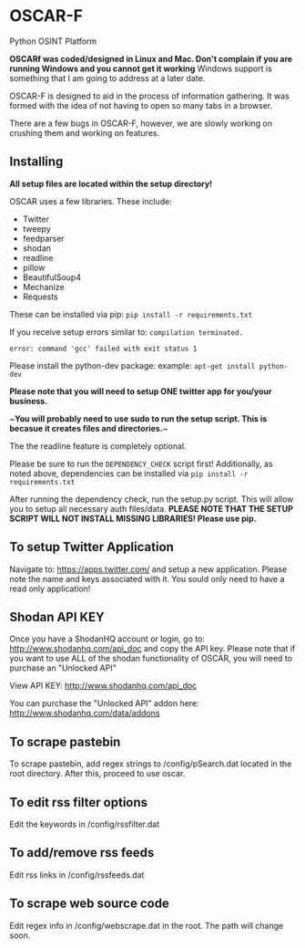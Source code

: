 OSCAR-F
=========

Python OSINT Platform

**OSCARf was coded/designed in Linux and Mac. Don't complain if you are running Windows and you cannot get it working**
Windows support is something that I am going to address at a later date.

OSCAR-F is designed to aid in the process of information gathering. It was formed with the idea of not having to open
so many tabs in a browser.

There are a few bugs in OSCAR-F, however, we are slowly working on crushing them and working on features.

## Installing

**All setup files are located within the setup directory!**

OSCAR uses a few libraries. These include:

- Twitter
- tweepy
- feedparser
- shodan
- readline
- pillow
- BeautifulSoup4
- Mechanize
- Requests

These can be installed via pip: `pip install -r requirements.txt`

If you receive setup errors similar to:
  `compilation terminated.`

  `error: command 'gcc' failed with exit status 1`
  
Please install the python-dev package: example: `apt-get install python-dev` 

**Please note that you will need to setup ONE twitter app for you/your business.**

~**You will probably need to use sudo to run the setup script. This is becasue it creates files and directories.**~

The the readline feature is completely optional.

Please be sure to run the `DEPENDENCY_CHECK` script first! Additionally, as noted above,  dependencies can be installed via `pip install -r requirements.txt`

After running the dependency check, run the setup.py script. This will allow you to setup all necessary auth files/data.
**PLEASE NOTE THAT THE SETUP SCRIPT WILL NOT INSTALL MISSING LIBRARIES! Please use pip.**

## To setup Twitter Application

Navigate to: https://apps.twitter.com/ and setup a new application. Please note the name and keys associated with it. 
You sould only need to have a read only application!

## Shodan API KEY

Once you have a ShodanHQ account or login, go to: http://www.shodanhq.com/api_doc and copy the API key. Please note that if you want to use ALL of the shodan functionality of OSCAR, you will need to purchase an "Unlocked API" 

View API KEY: http://www.shodanhq.com/api_doc

You can purchase the "Unlocked API" addon here: http://www.shodanhq.com/data/addons

## To scrape pastebin

To scrape pastebin, add regex strings to /config/pSearch.dat located in the root directory. After this, proceed to use oscar.

## To edit rss filter options

Edit the keywords in /config/rssfilter.dat

## To add/remove rss feeds

Edit rss links in /config/rssfeeds.dat

## To scrape web source code

Edit regex info in /config/webscrape.dat in the root. The path will change soon. 
